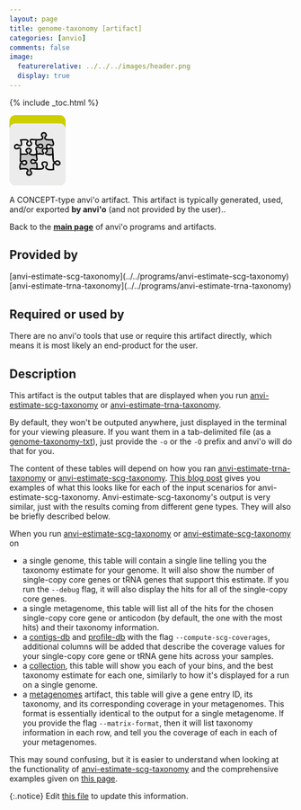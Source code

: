 ```yaml
---
layout: page
title: genome-taxonomy [artifact]
categories: [anvio]
comments: false
image:
  featurerelative: ../../../images/header.png
  display: true
---
```



{% include _toc.html %}


<img src="../../images/icons/CONCEPT.png" alt="CONCEPT" style="width:100px; border:none" />

A CONCEPT-type anvi'o artifact. This artifact is typically generated, used, and/or exported **by anvi'o** (and not provided by the user)..

Back to the **[main page](../../)** of anvi'o programs and artifacts.

## Provided by


<p style="text-align: left" markdown="1"><span class="artifact-p">[anvi-estimate-scg-taxonomy](../../programs/anvi-estimate-scg-taxonomy)</span> <span class="artifact-p">[anvi-estimate-trna-taxonomy](../../programs/anvi-estimate-trna-taxonomy)</span></p>


## Required or used by


There are no anvi'o tools that use or require this artifact directly, which means it is most likely an end-product for the user.


## Description

This artifact is the output tables that are displayed when you run <span class="artifact-n">[anvi-estimate-scg-taxonomy](/software/anvio/help/programs/anvi-estimate-scg-taxonomy)</span> or <span class="artifact-n">[anvi-estimate-trna-taxonomy](/software/anvio/help/programs/anvi-estimate-trna-taxonomy)</span>. 

By default, they won't be outputed anywhere, just displayed in the terminal for your viewing pleasure. If you want them in a tab-delimited file (as a <span class="artifact-n">[genome-taxonomy-txt](/software/anvio/help/artifacts/genome-taxonomy-txt)</span>), just provide the `-o` or the `-O` prefix and anvi'o will do that for you.

The content of these tables will depend on how you ran <span class="artifact-n">[anvi-estimate-trna-taxonomy](/software/anvio/help/programs/anvi-estimate-trna-taxonomy)</span> or <span class="artifact-n">[anvi-estimate-scg-taxonomy](/software/anvio/help/programs/anvi-estimate-scg-taxonomy)</span>. [This blog post](http://merenlab.org/2019/10/08/anvio-scg-taxonomy/#estimating-taxonomy-in-the-terminal) gives you examples of what this looks like for each of the input scenarios for anvi-estimate-scg-taxonomy. Anvi-estimate-scg-taxonomy's output is very similar, just with the results coming from different gene types. They will also be briefly described below. 

When you run <span class="artifact-n">[anvi-estimate-scg-taxonomy](/software/anvio/help/programs/anvi-estimate-scg-taxonomy)</span> or <span class="artifact-n">[anvi-estimate-scg-taxonomy](/software/anvio/help/programs/anvi-estimate-scg-taxonomy)</span> on 

- a single genome, this table will contain a single line telling you the taxonomy estimate for your genome. It will also show the number of single-copy core genes or tRNA genes that support this estimate. If you run the `--debug` flag, it will also display the hits for all of the single-copy core genes.  
- a single metagenome, this table will list all of the hits for the chosen single-copy core gene or anticodon (by default, the one with the most hits) and their taxonomy information.   
- a <span class="artifact-n">[contigs-db](/software/anvio/help/artifacts/contigs-db)</span> and <span class="artifact-n">[profile-db](/software/anvio/help/artifacts/profile-db)</span> with the flag `--compute-scg-coverages`, additional columns will be added that describe the coverage values for your single-copy core gene or tRNA gene hits across your samples.   
- a <span class="artifact-n">[collection](/software/anvio/help/artifacts/collection)</span>, this table will show you each of your bins, and the best taxonomy estimate for each one, similarly to how it's displayed for a run on a single genome. 
- a <span class="artifact-n">[metagenomes](/software/anvio/help/artifacts/metagenomes)</span> artifact, this table will give a gene entry ID, its taxonomy, and its corresponding coverage in your metagenomes. This format is essentially identical to the output for a single metagenome. If you provide the flag `--matrix-format`, then it will list taxonomy information in each row, and tell you the coverage of each in each of your metagenomes.   

This may sound confusing, but it is easier to understand when looking at the functionality of <span class="artifact-n">[anvi-estimate-scg-taxonomy](/software/anvio/help/programs/anvi-estimate-scg-taxonomy)</span> and the comprehensive examples given on [this page](http://merenlab.org/2019/10/08/anvio-scg-taxonomy/#estimating-taxonomy-in-the-terminal).


{:.notice}
Edit [this file](https://github.com/merenlab/anvio/tree/master/anvio/docs/artifacts/genome-taxonomy.md) to update this information.

